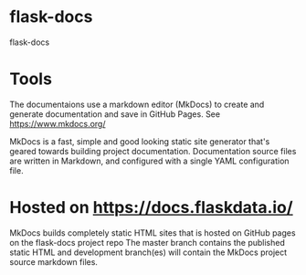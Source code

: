 # flask-docs
flask-docs
# Tools
The documentaions use a markdown editor (MkDocs) to create and generate documentation and save in GitHub Pages.
See https://www.mkdocs.org/

MkDocs is a fast, simple and good looking static site generator that's geared towards building project documentation. Documentation source files are written in Markdown, and configured with a single YAML configuration file.

# Hosted on https://docs.flaskdata.io/
MkDocs builds completely static HTML sites that is hosted on GitHub pages on the flask-docs project repo
The master branch contains the published static HTML and development branch(es) will contain the MkDocs project source markdown files.
